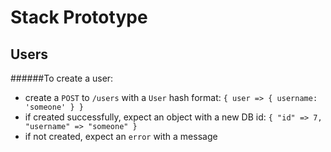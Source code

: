 # Stack Prototype

## Users
######To create a user:
* create a `POST` to `/users` with a `User` hash format:
`{ user => { username: 'someone' } }`
* if created successfully, expect an object with a new DB id: 
 `{ "id" => 7, "username" => "someone" }`
*  if not created, expect an `error` with a message

<!--## Posts
######To create a post:

* create a `POST` to `/posts` with a `Post` hash format: `{ post => { user: 'user-id', content: 'some-link' } }`

* if created successfully, expect an object with a new DB id: 
 `{ "id" => 7, "username" => "someone" }`
 
*  if not created, expect an `error` with a message
-->